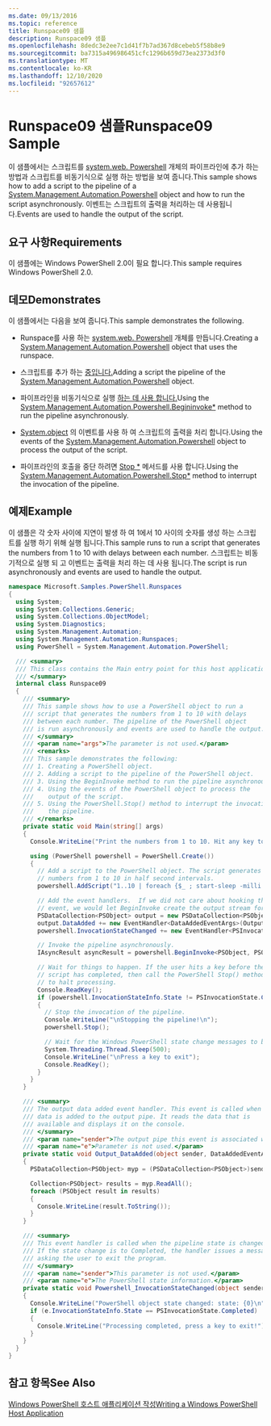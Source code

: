 ```yaml
---
ms.date: 09/13/2016
ms.topic: reference
title: Runspace09 샘플
description: Runspace09 샘플
ms.openlocfilehash: 8dedc3e2ee7c1d41f7b7ad367d8cebeb5f58b8e9
ms.sourcegitcommit: ba7315a496986451cfc1296b659d73ea2373d3f0
ms.translationtype: MT
ms.contentlocale: ko-KR
ms.lasthandoff: 12/10/2020
ms.locfileid: "92657612"
---
```

# <a name="runspace09-sample"></a><span data-ttu-id="76ce8-103">Runspace09 샘플</span><span class="sxs-lookup"><span data-stu-id="76ce8-103">Runspace09 Sample</span></span>

<span data-ttu-id="76ce8-104">이 샘플에서는 스크립트를 [system.web. Powershell](/dotnet/api/system.management.automation.powershell) 개체의 파이프라인에 추가 하는 방법과 스크립트를 비동기식으로 실행 하는 방법을 보여 줍니다.</span><span class="sxs-lookup"><span data-stu-id="76ce8-104">This sample shows how to add a script to the pipeline of a [System.Management.Automation.Powershell](/dotnet/api/system.management.automation.powershell) object and how to run the script asynchronously.</span></span> <span data-ttu-id="76ce8-105">이벤트는 스크립트의 출력을 처리하는 데 사용됩니다.</span><span class="sxs-lookup"><span data-stu-id="76ce8-105">Events are used to handle the output of the script.</span></span>

## <a name="requirements"></a><span data-ttu-id="76ce8-106">요구 사항</span><span class="sxs-lookup"><span data-stu-id="76ce8-106">Requirements</span></span>

<span data-ttu-id="76ce8-107">이 샘플에는 Windows PowerShell 2.0이 필요 합니다.</span><span class="sxs-lookup"><span data-stu-id="76ce8-107">This sample requires Windows PowerShell 2.0.</span></span>

## <a name="demonstrates"></a><span data-ttu-id="76ce8-108">데모</span><span class="sxs-lookup"><span data-stu-id="76ce8-108">Demonstrates</span></span>

<span data-ttu-id="76ce8-109">이 샘플에서는 다음을 보여 줍니다.</span><span class="sxs-lookup"><span data-stu-id="76ce8-109">This sample demonstrates the following.</span></span>

- <span data-ttu-id="76ce8-110">Runspace를 사용 하는 [system.web. Powershell](/dotnet/api/system.management.automation.powershell) 개체를 만듭니다.</span><span class="sxs-lookup"><span data-stu-id="76ce8-110">Creating a [System.Management.Automation.Powershell](/dotnet/api/system.management.automation.powershell) object that uses the runspace.</span></span>

- <span data-ttu-id="76ce8-111">스크립트를 추가 하는 [중입니다.](/dotnet/api/system.management.automation.powershell)</span><span class="sxs-lookup"><span data-stu-id="76ce8-111">Adding a script the pipeline of the [System.Management.Automation.Powershell](/dotnet/api/system.management.automation.powershell) object.</span></span>

- <span data-ttu-id="76ce8-112">파이프라인을 비동기식으로 실행 [하는 데 사용 합니다.](/dotnet/api/System.Management.Automation.PowerShell.BeginInvoke)</span><span class="sxs-lookup"><span data-stu-id="76ce8-112">Using the [System.Management.Automation.Powershell.Begininvoke\*](/dotnet/api/System.Management.Automation.PowerShell.BeginInvoke) method to run the pipeline asynchronously.</span></span>

- <span data-ttu-id="76ce8-113">[System.object](/dotnet/api/system.management.automation.powershell) 의 이벤트를 사용 하 여 스크립트의 출력을 처리 합니다.</span><span class="sxs-lookup"><span data-stu-id="76ce8-113">Using the events of the [System.Management.Automation.Powershell](/dotnet/api/system.management.automation.powershell) object to process the output of the script.</span></span>

- <span data-ttu-id="76ce8-114">파이프라인의 호출을 중단 하려면 [Stop \*](/dotnet/api/System.Management.Automation.PowerShell.Stop) 메서드를 사용 합니다.</span><span class="sxs-lookup"><span data-stu-id="76ce8-114">Using the [System.Management.Automation.Powershell.Stop\*](/dotnet/api/System.Management.Automation.PowerShell.Stop) method to interrupt the invocation of the pipeline.</span></span>

## <a name="example"></a><span data-ttu-id="76ce8-115">예제</span><span class="sxs-lookup"><span data-stu-id="76ce8-115">Example</span></span>

<span data-ttu-id="76ce8-116">이 샘플은 각 숫자 사이에 지연이 발생 하 여 1에서 10 사이의 숫자를 생성 하는 스크립트를 실행 하기 위해 실행 됩니다.</span><span class="sxs-lookup"><span data-stu-id="76ce8-116">This sample runs to run a script that generates the numbers from 1 to 10 with delays between each number.</span></span> <span data-ttu-id="76ce8-117">스크립트는 비동기적으로 실행 되 고 이벤트는 출력을 처리 하는 데 사용 됩니다.</span><span class="sxs-lookup"><span data-stu-id="76ce8-117">The script is run asynchronously and events are used to handle the output.</span></span>

```csharp
namespace Microsoft.Samples.PowerShell.Runspaces
{
  using System;
  using System.Collections.Generic;
  using System.Collections.ObjectModel;
  using System.Diagnostics;
  using System.Management.Automation;
  using System.Management.Automation.Runspaces;
  using PowerShell = System.Management.Automation.PowerShell;

  /// <summary>
  /// This class contains the Main entry point for this host application.
  /// </summary>
  internal class Runspace09
  {
    /// <summary>
    /// This sample shows how to use a PowerShell object to run a
    /// script that generates the numbers from 1 to 10 with delays
    /// between each number. The pipeline of the PowerShell object
    /// is run asynchronously and events are used to handle the output.
    /// </summary>
    /// <param name="args">The parameter is not used.</param>
    /// <remarks>
    /// This sample demonstrates the following:
    /// 1. Creating a PowerShell object.
    /// 2. Adding a script to the pipeline of the PowerShell object.
    /// 3. Using the BeginInvoke method to run the pipeline asynchronously.
    /// 4. Using the events of the PowerShell object to process the
    ///    output of the script.
    /// 5. Using the PowerShell.Stop() method to interrupt the invocation of
    ///    the pipeline.
    /// </remarks>
    private static void Main(string[] args)
    {
      Console.WriteLine("Print the numbers from 1 to 10. Hit any key to halt processing\n");

      using (PowerShell powershell = PowerShell.Create())
      {
        // Add a script to the PowerShell object. The script generates the
        // numbers from 1 to 10 in half second intervals.
        powershell.AddScript("1..10 | foreach {$_ ; start-sleep -milli 500}");

        // Add the event handlers.  If we did not care about hooking the DataAdded
        // event, we would let BeginInvoke create the output stream for us.
        PSDataCollection<PSObject> output = new PSDataCollection<PSObject>();
        output.DataAdded += new EventHandler<DataAddedEventArgs>(Output_DataAdded);
        powershell.InvocationStateChanged += new EventHandler<PSInvocationStateChangedEventArgs>(Powershell_InvocationStateChanged);

        // Invoke the pipeline asynchronously.
        IAsyncResult asyncResult = powershell.BeginInvoke<PSObject, PSObject>(null, output);

        // Wait for things to happen. If the user hits a key before the
        // script has completed, then call the PowerShell Stop() method
        // to halt processing.
        Console.ReadKey();
        if (powershell.InvocationStateInfo.State != PSInvocationState.Completed)
        {
          // Stop the invocation of the pipeline.
          Console.WriteLine("\nStopping the pipeline!\n");
          powershell.Stop();

          // Wait for the Windows PowerShell state change messages to be displayed.
          System.Threading.Thread.Sleep(500);
          Console.WriteLine("\nPress a key to exit");
          Console.ReadKey();
        }
      }
    }

    /// <summary>
    /// The output data added event handler. This event is called when
    /// data is added to the output pipe. It reads the data that is
    /// available and displays it on the console.
    /// </summary>
    /// <param name="sender">The output pipe this event is associated with.</param>
    /// <param name="e">Parameter is not used.</param>
    private static void Output_DataAdded(object sender, DataAddedEventArgs e)
    {
      PSDataCollection<PSObject> myp = (PSDataCollection<PSObject>)sender;

      Collection<PSObject> results = myp.ReadAll();
      foreach (PSObject result in results)
      {
        Console.WriteLine(result.ToString());
      }
    }

    /// <summary>
    /// This event handler is called when the pipeline state is changed.
    /// If the state change is to Completed, the handler issues a message
    /// asking the user to exit the program.
    /// </summary>
    /// <param name="sender">This parameter is not used.</param>
    /// <param name="e">The PowerShell state information.</param>
    private static void Powershell_InvocationStateChanged(object sender, PSInvocationStateChangedEventArgs e)
    {
      Console.WriteLine("PowerShell object state changed: state: {0}\n", e.InvocationStateInfo.State);
      if (e.InvocationStateInfo.State == PSInvocationState.Completed)
      {
        Console.WriteLine("Processing completed, press a key to exit!");
      }
    }
  }
}
```

## <a name="see-also"></a><span data-ttu-id="76ce8-118">참고 항목</span><span class="sxs-lookup"><span data-stu-id="76ce8-118">See Also</span></span>

[<span data-ttu-id="76ce8-119">Windows PowerShell 호스트 애플리케이션 작성</span><span class="sxs-lookup"><span data-stu-id="76ce8-119">Writing a Windows PowerShell Host Application</span></span>](./writing-a-windows-powershell-host-application.md)
